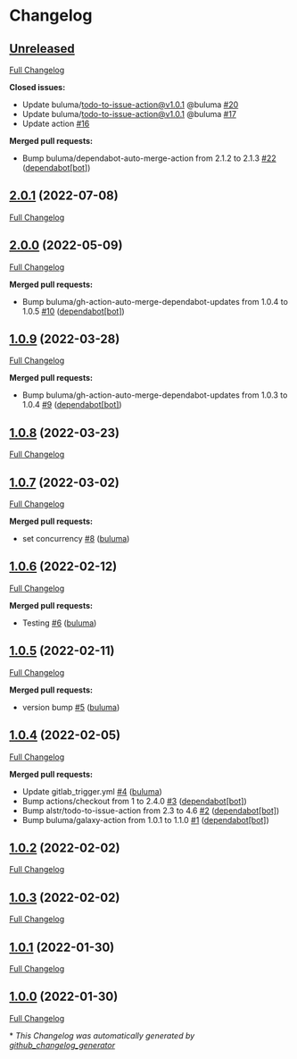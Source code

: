 # Changelog

## [Unreleased](https://github.com/buluma/ansible-role-debug/tree/HEAD)

[Full Changelog](https://github.com/buluma/ansible-role-debug/compare/2.0.1...HEAD)

**Closed issues:**

- Update buluma/todo-to-issue-action@v1.0.1 @buluma [\#20](https://github.com/buluma/ansible-role-debug/issues/20)
- Update buluma/todo-to-issue-action@v1.0.1 @buluma [\#17](https://github.com/buluma/ansible-role-debug/issues/17)
- Update action [\#16](https://github.com/buluma/ansible-role-debug/issues/16)

**Merged pull requests:**

- Bump buluma/dependabot-auto-merge-action from 2.1.2 to 2.1.3 [\#22](https://github.com/buluma/ansible-role-debug/pull/22) ([dependabot[bot]](https://github.com/apps/dependabot))

## [2.0.1](https://github.com/buluma/ansible-role-debug/tree/2.0.1) (2022-07-08)

[Full Changelog](https://github.com/buluma/ansible-role-debug/compare/2.0.0...2.0.1)

## [2.0.0](https://github.com/buluma/ansible-role-debug/tree/2.0.0) (2022-05-09)

[Full Changelog](https://github.com/buluma/ansible-role-debug/compare/1.0.9...2.0.0)

**Merged pull requests:**

- Bump buluma/gh-action-auto-merge-dependabot-updates from 1.0.4 to 1.0.5 [\#10](https://github.com/buluma/ansible-role-debug/pull/10) ([dependabot[bot]](https://github.com/apps/dependabot))

## [1.0.9](https://github.com/buluma/ansible-role-debug/tree/1.0.9) (2022-03-28)

[Full Changelog](https://github.com/buluma/ansible-role-debug/compare/1.0.8...1.0.9)

**Merged pull requests:**

- Bump buluma/gh-action-auto-merge-dependabot-updates from 1.0.3 to 1.0.4 [\#9](https://github.com/buluma/ansible-role-debug/pull/9) ([dependabot[bot]](https://github.com/apps/dependabot))

## [1.0.8](https://github.com/buluma/ansible-role-debug/tree/1.0.8) (2022-03-23)

[Full Changelog](https://github.com/buluma/ansible-role-debug/compare/1.0.7...1.0.8)

## [1.0.7](https://github.com/buluma/ansible-role-debug/tree/1.0.7) (2022-03-02)

[Full Changelog](https://github.com/buluma/ansible-role-debug/compare/1.0.6...1.0.7)

**Merged pull requests:**

- set concurrency [\#8](https://github.com/buluma/ansible-role-debug/pull/8) ([buluma](https://github.com/buluma))

## [1.0.6](https://github.com/buluma/ansible-role-debug/tree/1.0.6) (2022-02-12)

[Full Changelog](https://github.com/buluma/ansible-role-debug/compare/1.0.5...1.0.6)

**Merged pull requests:**

- Testing [\#6](https://github.com/buluma/ansible-role-debug/pull/6) ([buluma](https://github.com/buluma))

## [1.0.5](https://github.com/buluma/ansible-role-debug/tree/1.0.5) (2022-02-11)

[Full Changelog](https://github.com/buluma/ansible-role-debug/compare/1.0.4...1.0.5)

**Merged pull requests:**

- version bump [\#5](https://github.com/buluma/ansible-role-debug/pull/5) ([buluma](https://github.com/buluma))

## [1.0.4](https://github.com/buluma/ansible-role-debug/tree/1.0.4) (2022-02-05)

[Full Changelog](https://github.com/buluma/ansible-role-debug/compare/1.0.2...1.0.4)

**Merged pull requests:**

- Update gitlab\_trigger.yml [\#4](https://github.com/buluma/ansible-role-debug/pull/4) ([buluma](https://github.com/buluma))
- Bump actions/checkout from 1 to 2.4.0 [\#3](https://github.com/buluma/ansible-role-debug/pull/3) ([dependabot[bot]](https://github.com/apps/dependabot))
- Bump alstr/todo-to-issue-action from 2.3 to 4.6 [\#2](https://github.com/buluma/ansible-role-debug/pull/2) ([dependabot[bot]](https://github.com/apps/dependabot))
- Bump buluma/galaxy-action from 1.0.1 to 1.1.0 [\#1](https://github.com/buluma/ansible-role-debug/pull/1) ([dependabot[bot]](https://github.com/apps/dependabot))

## [1.0.2](https://github.com/buluma/ansible-role-debug/tree/1.0.2) (2022-02-02)

[Full Changelog](https://github.com/buluma/ansible-role-debug/compare/1.0.3...1.0.2)

## [1.0.3](https://github.com/buluma/ansible-role-debug/tree/1.0.3) (2022-02-02)

[Full Changelog](https://github.com/buluma/ansible-role-debug/compare/1.0.1...1.0.3)

## [1.0.1](https://github.com/buluma/ansible-role-debug/tree/1.0.1) (2022-01-30)

[Full Changelog](https://github.com/buluma/ansible-role-debug/compare/1.0.0...1.0.1)

## [1.0.0](https://github.com/buluma/ansible-role-debug/tree/1.0.0) (2022-01-30)

[Full Changelog](https://github.com/buluma/ansible-role-debug/compare/54e105fb52428dc726973d2d82c2c1ecfe7e21b7...1.0.0)



\* *This Changelog was automatically generated by [github_changelog_generator](https://github.com/github-changelog-generator/github-changelog-generator)*
